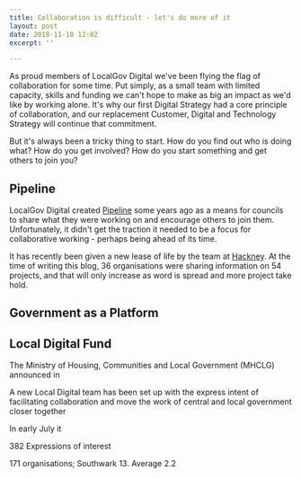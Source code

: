 ```yaml
---
title: Collaboration is difficult - let's do more of it
layout: post
date: 2018-11-10 12:02
excerpt: ''

---
```

As proud members of LocalGov Digital we've been flying the flag of collaboration for some time. Put simply, as a small team with limited capacity, skills and funding we can't hope to make as big an impact as we'd like by working alone. It's why our first Digital Strategy had a core principle of collaboration, and our replacement Customer, Digital and Technology Strategy will continue that commitment.

But it's always been a tricky thing to start. How do you find out who is doing what? How do you get involved? How do you start something and get others to join you?

## Pipeline

LocalGov Digital created [Pipeline](https://pipeline.localgov.digital) some years ago as a means for councils to share what they were working on and encourage others to join them. Unfortunately, it didn't get the traction it needed to be a focus for collaborative working - perhaps being ahead of its time.

It has recently been given a new lease of life by the team at [Hackney](https://blogs.hackney.gov.uk/hackit/pipeline). At the time of writing this blog, 36 organisations were sharing information on 54 projects, and that will only increase as word is spread and more project take hold.

## Government as a Platform

## Local Digital Fund

The Ministry of Housing, Communities and Local Government (MHCLG) announced in 

A new Local Digital team has been set up with the express intent of facilitating collaboration and move the work of central and local government closer together

In early July it

382 Expressions of interest

171 organisations; Southwark 13. Average 2.2